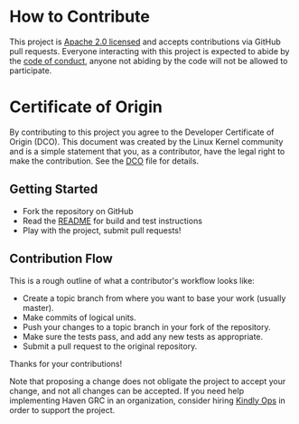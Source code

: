 # How to Contribute

This project is [Apache 2.0 licensed](LICENSE) and accepts contributions via
GitHub pull requests. Everyone interacting with this project is expected
to abide by the [code of conduct](CODE_OF_CONDUCT.md), anyone not abiding by
the code will not be allowed to participate.

# Certificate of Origin

By contributing to this project you agree to the Developer Certificate of
Origin (DCO). This document was created by the Linux Kernel community and is a
simple statement that you, as a contributor, have the legal right to make the
contribution. See the [DCO](DCO) file for details.

## Getting Started

- Fork the repository on GitHub
- Read the [README](README.md) for build and test instructions
- Play with the project, submit pull requests!

## Contribution Flow

This is a rough outline of what a contributor's workflow looks like:

- Create a topic branch from where you want to base your work (usually master).
- Make commits of logical units.
- Push your changes to a topic branch in your fork of the repository.
- Make sure the tests pass, and add any new tests as appropriate.
- Submit a pull request to the original repository.

Thanks for your contributions!

Note that proposing a change does not obligate the project to accept your
change, and not all changes can be accepted. If you need help implementing
Haven GRC in an organization, consider hiring [Kindly Ops](https://kindlyops.com)
in order to support the project.
